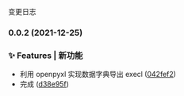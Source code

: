 变更日志
### 0.0.2 (2021-12-25)


### ✨ Features | 新功能

* 利用 openpyxl 实现数据字典导出 execl ([042fef2](https://github.com/JL-Code/python-execl/commit/042fef24e4005d506238ffc91e73ff837d9a70ab))
* 完成 ([d38e95f](https://github.com/JL-Code/python-execl/commit/d38e95ffc360111a9d2ca47ff4eb5650908e9f82))
